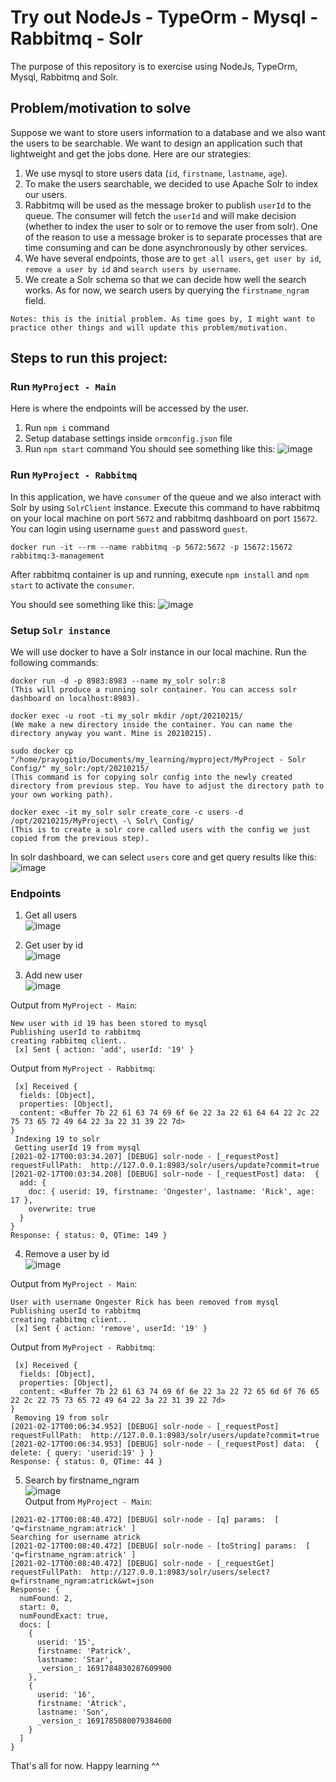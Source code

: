 # Try out NodeJs - TypeOrm - Mysql - Rabbitmq - Solr
The purpose of this repository is to exercise using NodeJs, TypeOrm, Mysql, Rabbitmq and Solr.

## Problem/motivation to solve
Suppose we want to store users information to a database and we also want the users to be searchable. We want to design an application such that lightweight and get the jobs done.
Here are our strategies:
1. We use mysql to store users data (`id`, `firstname`, `lastname`, `age`).
2. To make the users searchable, we decided to use Apache Solr to index our users.
3. Rabbitmq will be used as the message broker to publish `userId` to the queue. The consumer will fetch the `userId` and will make decision (whether to index the user to solr or to remove the user from solr). One of the reason to use a message broker is to separate processes that are time consuming and can be done asynchronously by other services.
4. We have several endpoints, those are to `get all users`, `get user by id`, `remove a user by id` and `search users by username`.
5. We create a Solr schema so that we can decide how well the search works. As for now, we search users by querying the `firstname_ngram` field. 
```
Notes: this is the initial problem. As time goes by, I might want to practice other things and will update this problem/motivation.
```

## Steps to run this project:
### Run `MyProject - Main`
Here is where the endpoints will be accessed by the user.
1. Run `npm i` command
2. Setup database settings inside `ormconfig.json` file
3. Run `npm start` command
You should see something like this:
![image](https://user-images.githubusercontent.com/33726233/108095405-68393000-70b2-11eb-908a-72cf70639a0a.png)

### Run `MyProject - Rabbitmq`
In this application, we have `consumer` of the queue and we also interact with Solr by using `SolrClient` instance.
Execute this command to have rabbitmq on your local machine on port `5672` and rabbitmq dashboard on port `15672`. You can login using username `guest` and password `guest`.
```
docker run -it --rm --name rabbitmq -p 5672:5672 -p 15672:15672 rabbitmq:3-management
```
After rabbitmq container is up and running, execute `npm install` and `npm start` to activate the `consumer`.

You should see something like this:
![image](https://user-images.githubusercontent.com/33726233/108095494-843cd180-70b2-11eb-9cc4-cd8155a185d0.png)

### Setup `Solr instance`
We will use docker to have a Solr instance in our local machine. Run the following commands:
```
docker run -d -p 8983:8983 --name my_solr solr:8
(This will produce a running solr container. You can access solr dashboard on localhost:8983).

docker exec -u root -ti my_solr mkdir /opt/20210215/
(We make a new directory inside the container. You can name the directory anyway you want. Mine is 20210215).

sudo docker cp "/home/prayogitio/Documents/my_learning/myproject/MyProject - Solr Config/" my_solr:/opt/20210215/
(This command is for copying solr config into the newly created directory from previous step. You have to adjust the directory path to your own working path).

docker exec -it my_solr solr create_core -c users -d /opt/20210215/MyProject\ -\ Solr\ Config/
(This is to create a solr core called users with the config we just copied from the previous step).
```

In solr dashboard, we can select `users` core and get query results like this:
![image](https://user-images.githubusercontent.com/33726233/108095754-c6fea980-70b2-11eb-8fe2-18f839e9ce71.png)

### Endpoints
1. Get all users  
![image](https://user-images.githubusercontent.com/33726233/108096258-5dcb6600-70b3-11eb-9d0a-94512d345432.png)

2. Get user by id  
![image](https://user-images.githubusercontent.com/33726233/108096368-7b98cb00-70b3-11eb-9ffd-3ce7228e1296.png)

3. Add new user  
![image](https://user-images.githubusercontent.com/33726233/108096537-a8e57900-70b3-11eb-8a03-87239e7058b0.png)  

Output from `MyProject - Main`:  
```
New user with id 19 has been stored to mysql
Publishing userId to rabbitmq
creating rabbitmq client..
 [x] Sent { action: 'add', userId: '19' }
```
Output from `MyProject - Rabbitmq`:  
```
 [x] Received {
  fields: [Object],
  properties: [Object],
  content: <Buffer 7b 22 61 63 74 69 6f 6e 22 3a 22 61 64 64 22 2c 22 75 73 65 72 49 64 22 3a 22 31 39 22 7d>
}
 Indexing 19 to solr
 Getting userId 19 from mysql
[2021-02-17T00:03:34.207] [DEBUG] solr-node - [_requestPost] requestFullPath:  http://127.0.0.1:8983/solr/users/update?commit=true
[2021-02-17T00:03:34.208] [DEBUG] solr-node - [_requestPost] data:  {
  add: {
    doc: { userid: 19, firstname: 'Ongester', lastname: 'Rick', age: 17 },
    overwrite: true
  }
}
Response: { status: 0, QTime: 149 }
```

4. Remove a user by id  
![image](https://user-images.githubusercontent.com/33726233/108096857-08dc1f80-70b4-11eb-9642-119226aa5f5d.png)  

Output from `MyProject - Main`:  
```
User with username Ongester Rick has been removed from mysql
Publishing userId to rabbitmq
creating rabbitmq client..
 [x] Sent { action: 'remove', userId: '19' }
```
Output from `MyProject - Rabbitmq`: 
```
 [x] Received {
  fields: [Object],
  properties: [Object],
  content: <Buffer 7b 22 61 63 74 69 6f 6e 22 3a 22 72 65 6d 6f 76 65 22 2c 22 75 73 65 72 49 64 22 3a 22 31 39 22 7d>
}
 Removing 19 from solr
[2021-02-17T00:06:34.952] [DEBUG] solr-node - [_requestPost] requestFullPath:  http://127.0.0.1:8983/solr/users/update?commit=true
[2021-02-17T00:06:34.953] [DEBUG] solr-node - [_requestPost] data:  { delete: { query: 'userid:19' } }
Response: { status: 0, QTime: 44 }
```

5. Search by firstname_ngram  
![image](https://user-images.githubusercontent.com/33726233/108097242-76884b80-70b4-11eb-885c-80313b277ec9.png)  
Output from `MyProject - Main`:  
```
[2021-02-17T00:08:40.472] [DEBUG] solr-node - [q] params:  [ 'q=firstname_ngram:atrick' ]
Searching for username atrick
[2021-02-17T00:08:40.472] [DEBUG] solr-node - [toString] params:  [ 'q=firstname_ngram:atrick' ]
[2021-02-17T00:08:40.472] [DEBUG] solr-node - [_requestGet] requestFullPath:  http://127.0.0.1:8983/solr/users/select?q=firstname_ngram:atrick&wt=json
Response: {
  numFound: 2,
  start: 0,
  numFoundExact: true,
  docs: [
    {
      userid: '15',
      firstname: 'Patrick',
      lastname: 'Star',
      _version_: 1691784830287609900
    },
    {
      userid: '16',
      firstname: 'Atrick',
      lastname: 'Son',
      _version_: 1691785080079384600
    }
  ]
}
```

That's all for now. Happy learning ^^
